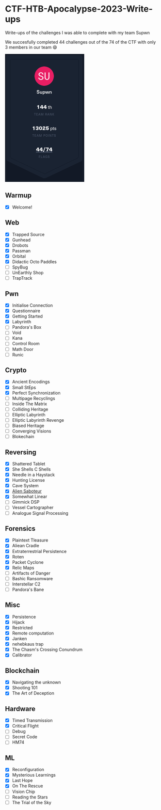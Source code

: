 # CTF-HTB-Apocalypse-2023-Write-ups
Write-ups of the challenges I was able to complete with my team Supwn

We succesfully completed 44 challenges out of the 74 of the CTF with only 3 members in our team :smile:

![Success](./Final_standing.png "Final_score")

## Warmup
- [x] Welcome!

## Web
- [x] Trapped Source
- [x] Gunhead
- [x] Drobots
- [x] Passman
- [x] Orbital
- [x] Didactic Octo Paddles
- [ ] SpyBug
- [ ] UnEarthly Shop
- [ ] TrapTrack

## Pwn
- [x] Initialise Connection
- [x] Questionnaire
- [x] Getting Started
- [x] Labyrinth
- [ ] Pandora's Box
- [ ] Void
- [ ] Kana
- [ ] Control Room
- [ ] Math Door
- [ ] Runic

## Crypto
- [x] Ancient Encodings
- [x] Small StEps
- [x] Perfect Synchronization
- [ ] Multipage Recyclings
- [ ] Inside The Matrix
- [ ] Colliding Heritage
- [ ] Elliptic Labyrinth
- [ ] Elliptic Labyrinth Revenge 
- [ ] Biased Heritage
- [ ] Converging Visions
- [ ] Blokechain

## Reversing
- [x] Shattered Tablet
- [x] She Shells C Shells
- [x] Needle in a Haystack
- [x] Hunting License
- [x] Cave System
- [x] [Alien Saboteur](Reversing/Alien%20Saboteur)
- [x] Somewhat Linear
- [ ] Gimmick DSP
- [ ] Vessel Cartographer
- [ ] Analogue Signal Processing

## Forensics
- [x] Plaintext Tleasure
- [x] Aliean Cradle
- [x] Extraterrestrial Persistence
- [x] Roten
- [x] Packet Cyclone
- [x] Relic Maps
- [ ] Artifacts of Danger
- [ ] Bashic Ransomware
- [ ] Interstellar C2
- [ ] Pandora's Bane

## Misc
- [x] Persistence
- [x] Hijack
- [x] Restricted
- [x] Remote computation
- [x] Janken
- [x] nehebkaus trap
- [x] The Chasm's Crossing Conundrum
- [x] Calibrator

## Blockchain
- [x] Navigating the unknown
- [x] Shooting 101
- [x] The Art of Deception

## Hardware
- [x] Timed Transmission
- [x] Critical Flight
- [ ] Debug
- [ ] Secret Code
- [ ] HM74

## ML
- [x] Reconfiguration
- [x] Mysterious Learnings
- [x] Last Hope
- [x] On The Rescue
- [ ] Vision Chip
- [ ] Reading the Stars
- [ ] The Trial of the Sky

